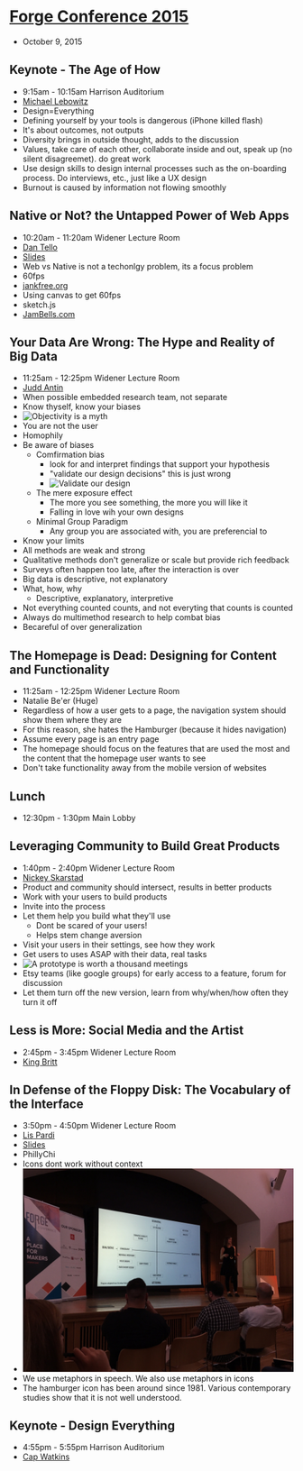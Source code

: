 # [Forge Conference 2015](http://forgeconf.com/)
* October 9, 2015

## Keynote - The Age of How
* 9:15am - 10:15am Harrison Auditorium
* [Michael Lebowitz](http://twitter.com/mikelebowitz)
* Design=Everything
* Defining yourself by your tools is dangerous (iPhone killed flash)
* It's about outcomes, not outputs
* Diversity brings in outside thought, adds to the discussion
* Values, take care of each other, collaborate inside and out, speak up (no silent disagreemet). do great work
* Use design skills to design internal processes such as the on-boarding process. Do interviews, etc., just like a UX design
* Burnout is caused by information not flowing smoothly

## Native or Not? the Untapped Power of Web Apps
* 10:20am - 11:20am Widener Lecture Room
* [Dan Tello](http://twitter.com/dantello5)
* [Slides](http://slides.com/dantello/native-or-not-3#/)
* Web vs Native is not a techonlgy problem, its a focus problem
* 60fps
* [jankfree.org](jankfree.org)
* Using canvas to get 60fps
* sketch.js
* [JamBells.com](jambells.com)

## Your Data Are Wrong: The Hype and Reality of Big Data
* 11:25am - 12:25pm Widener Lecture Room
* [Judd Antin](http://twitter.com/juddantin)
* When possible embedded research team, not separate
* Know thyself, know your biases
* ![Objectivity is a myth](https://pbs.twimg.com/media/CQ5GJ0EUsAAL02R.jpg)
* You are not the user
* Homophily
* Be aware of biases
  * Comfirmation bias
    * look for and interpret findings that support your hypothesis
    * "validate our design decisions" this is just wrong
    * ![Validate our design](https://pbs.twimg.com/media/CQ4yOFlUAAEp4_Z.jpg)
  * The mere exposure effect
    * The more you see something, the more you will like it
    * Falling in love wih your own designs
  * Minimal Group Paradigm
    * Any group you are associated with, you are preferencial to
* Know your limits
* All methods are weak and strong
* Qualitative methods don't generalize or scale but provide rich feedback
* Surveys often happen too late, after the interaction is over
* Big data is descriptive, not explanatory
* What, how, why
  * Descriptive, explanatory, interpretive
* Not everything counted counts, and not everyting that counts is counted
* Always do multimethod research to help combat bias
* Becareful of over generalization
 
## The Homepage is Dead: Designing for Content and Functionality
* 11:25am - 12:25pm Widener Lecture Room
* Natalie Be'er (Huge)
* Regardless of how a user gets to a page, the navigation system should show them where they are
* For this reason, she hates the Hamburger (because it hides navigation)
* Assume every page is an entry page
* The homepage should focus on the features that are used the most and the content that the homepage user wants to see
* Don't take functionality away from the mobile version of websites

## Lunch
* 12:30pm - 1:30pm Main Lobby

## Leveraging Community to Build Great Products
* 1:40pm - 2:40pm Widener Lecture Room
* [Nickey Skarstad](http://twitter.com/nickeyskarstad)
* Product and community should intersect, results in better products
* Work with your users to build products
* Invite into the process
* Let them help you build what they'll use
  * Dont be scared of your users!
  * Helps stem change aversion
* Visit your users in their settings, see how they work
* Get users to uses ASAP with their data, real tasks
* ![A prototype is worth a thousand meetings](https://pbs.twimg.com/media/CQ5Tw23WgAAYja-.jpg)
* Etsy teams (like google groups) for early access to a feature, forum for discussion
* Let them turn off the new version, learn from why/when/how often they turn it off

## Less is More: Social Media and the Artist
* 2:45pm - 3:45pm Widener Lecture Room
* [King Britt](http://twitter.com/kingbritt)

## In Defense of the Floppy Disk: The Vocabulary of the Interface
* 3:50pm - 4:50pm Widener Lecture Room
* [Lis Pardi](http://twitter.com/LisPardi)
* [Slides](http://www.slideshare.net/lispardi/confab-higher-ed-2014-in-defense-of-the-floppy-disk)
* PhillyChi
* Icons dont work without context
* ![Testing](images/forge2015/floppydisc.jpeg)
* We use metaphors in speech. We also use metaphors in icons
* The hamburger icon has been around since 1981. Various contemporary studies show that it is not well understood.

## Keynote - Design Everything
* 4:55pm - 5:55pm Harrison Auditorium
* [Cap Watkins](http://twitter.com/cap)
